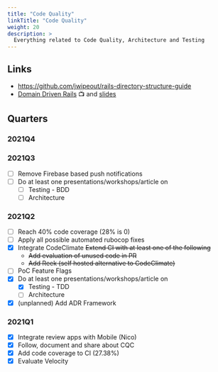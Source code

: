 ```yaml
---
title: "Code Quality"
linkTitle: "Code Quality"
weight: 20
description: >
  Everything related to Code Quality, Architecture and Testing
---
```


## Links

- https://github.com/jwipeout/rails-directory-structure-guide
- [Domain Driven Rails](https://vimeo.com/106759024) :tv: and [slides](https://speakerdeck.com/skwp/domain-driven-rails)

## Quarters

### 2021Q4

### 2021Q3

- [ ] Remove Firebase based push notifications
- [ ] Do at least one presentations/workshops/article on
  - [ ] Testing - BDD
  - [ ] Architecture

### 2021Q2

- [ ] Reach 40% code coverage (28% is 0)
- [ ] Apply all possible automated rubocop fixes
- [x] Integrate CodeClimate ~~Extend CI with at least one of the following~~
  - ~~Add evaluation of unused code in PR~~
  - ~~Add Reek (self hosted alternative to CodeClimate)~~
- [ ] PoC Feature Flags
- [x] Do at least one presentations/workshops/article on
  - [x] Testing - TDD
  - [ ] Architecture
- [x] (unplanned) Add ADR Framework

### 2021Q1

- [x] Integrate review apps with Mobile (Nico)
- [x] Follow, document and share about CQC
- [x] Add code coverage to CI (27.38%)
- [x] Evaluate Velocity
